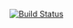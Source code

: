 [![Build Status](https://travis-ci.com/biancapower/linked-list-examples.svg?branch=master)](https://travis-ci.com/biancapower/linked-list-examples)
